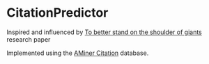 # CitationPredictor

Inspired and influenced by [To better stand on the shoulder of giants](https://dl.acm.org/doi/abs/10.1145/2232817.2232831) research paper

Implemented using the [AMiner Citation](https://www.aminer.org/citation) database.
